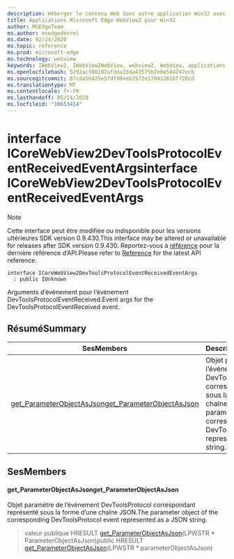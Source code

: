 ```yaml
---
description: Héberger le contenu Web dans votre application Win32 avec le contrôle Microsoft Edge WebView2
title: Applications Microsoft Edge WebView2 pour Win32
author: MSEdgeTeam
ms.author: msedgedevrel
ms.date: 02/24/2020
ms.topic: reference
ms.prod: microsoft-edge
ms.technology: webview
keywords: IWebView2, IWebView2WebView, webview2, WebView, applications Win32, Win32, Edge, ICoreWebView2, ICoreWebView2Host, contrôle de navigateur, html Edge
ms.openlocfilehash: 5292acf08102afdda33da43575b2e0e584247ecb
ms.sourcegitcommit: 07cda56425e5fdf90eeb3972e17041261bf720cd
ms.translationtype: MT
ms.contentlocale: fr-FR
ms.lasthandoff: 05/14/2020
ms.locfileid: "10653414"
---
```

# <span data-ttu-id="184f6-104">interface ICoreWebView2DevToolsProtocolEventReceivedEventArgs</span><span class="sxs-lookup"><span data-stu-id="184f6-104">interface ICoreWebView2DevToolsProtocolEventReceivedEventArgs</span></span> 

> [!NOTE]
> <span data-ttu-id="184f6-105">Cette interface peut être modifiée ou indisponible pour les versions ultérieures SDK version 0.9.430.</span><span class="sxs-lookup"><span data-stu-id="184f6-105">This interface may be altered or unavailable for releases after SDK version 0.9.430.</span></span> <span data-ttu-id="184f6-106">Reportez-vous à [référence](../../../webview2-api-reference.md) pour la dernière référence d’API.</span><span class="sxs-lookup"><span data-stu-id="184f6-106">Please refer to [Reference](../../../webview2-api-reference.md) for the latest API reference.</span></span>

```
interface ICoreWebView2DevToolsProtocolEventReceivedEventArgs
  : public IUnknown
```

<span data-ttu-id="184f6-107">Arguments d’événement pour l’événement DevToolsProtocolEventReceived.</span><span class="sxs-lookup"><span data-stu-id="184f6-107">Event args for the DevToolsProtocolEventReceived event.</span></span>

## <span data-ttu-id="184f6-108">Résumé</span><span class="sxs-lookup"><span data-stu-id="184f6-108">Summary</span></span>

 <span data-ttu-id="184f6-109">Ses</span><span class="sxs-lookup"><span data-stu-id="184f6-109">Members</span></span>                        | <span data-ttu-id="184f6-110">Descriptions</span><span class="sxs-lookup"><span data-stu-id="184f6-110">Descriptions</span></span>
--------------------------------|---------------------------------------------
[<span data-ttu-id="184f6-111">get_ParameterObjectAsJson</span><span class="sxs-lookup"><span data-stu-id="184f6-111">get_ParameterObjectAsJson</span></span>](#get_parameterobjectasjson) | <span data-ttu-id="184f6-112">Objet paramètre de l’événement DevToolsProtocol correspondant représenté sous la forme d’une chaîne JSON.</span><span class="sxs-lookup"><span data-stu-id="184f6-112">The parameter object of the corresponding DevToolsProtocol event represented as a JSON string.</span></span>

## <span data-ttu-id="184f6-113">Ses</span><span class="sxs-lookup"><span data-stu-id="184f6-113">Members</span></span>

#### <span data-ttu-id="184f6-114">get_ParameterObjectAsJson</span><span class="sxs-lookup"><span data-stu-id="184f6-114">get_ParameterObjectAsJson</span></span> 

<span data-ttu-id="184f6-115">Objet paramètre de l’événement DevToolsProtocol correspondant représenté sous la forme d’une chaîne JSON.</span><span class="sxs-lookup"><span data-stu-id="184f6-115">The parameter object of the corresponding DevToolsProtocol event represented as a JSON string.</span></span>

> <span data-ttu-id="184f6-116">valeur publique HRESULT [get_ParameterObjectAsJson](#get_parameterobjectasjson)(LPWSTR \* ParameterObjectAsJson)</span><span class="sxs-lookup"><span data-stu-id="184f6-116">public HRESULT [get_ParameterObjectAsJson](#get_parameterobjectasjson)(LPWSTR \* parameterObjectAsJson)</span></span>

